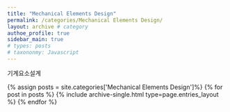 ```yaml
---
title: "Mechanical Elements Design"
permalink: /categories/Mechanical Elements Design/
layout: archive # category
authoe_profile: true
sidebar_main: true
# types: posts
# taxononmy: Javascript
---
```


기계요소설계

{% assign posts = site.categories['Mechanical Elements Design']%}
{% for post in posts %}
  {% include archive-single.html type=page.entries_layout %}
{% endfor %}
